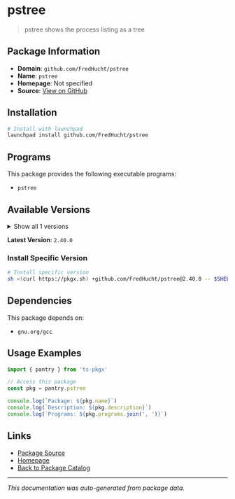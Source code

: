 # pstree

> pstree shows the process listing as a tree

## Package Information

- **Domain**: `github.com/FredHucht/pstree`
- **Name**: `pstree`
- **Homepage**: Not specified
- **Source**: [View on GitHub](https://github.com/pkgxdev/pantry/tree/main/projects/github.com/FredHucht/pstree/package.yml)

## Installation

```bash
# Install with launchpad
launchpad install github.com/FredHucht/pstree
```

## Programs

This package provides the following executable programs:

- `pstree`

## Available Versions

<details>
<summary>Show all 1 versions</summary>

- `2.40.0`

</details>

**Latest Version**: `2.40.0`

### Install Specific Version

```bash
# Install specific version
sh <(curl https://pkgx.sh) +github.com/FredHucht/pstree@2.40.0 -- $SHELL -i
```

## Dependencies

This package depends on:

- `gnu.org/gcc`

## Usage Examples

```typescript
import { pantry } from 'ts-pkgx'

// Access this package
const pkg = pantry.pstree

console.log(`Package: ${pkg.name}`)
console.log(`Description: ${pkg.description}`)
console.log(`Programs: ${pkg.programs.join(', ')}`)
```

## Links

- [Package Source](https://github.com/pkgxdev/pantry/tree/main/projects/github.com/FredHucht/pstree/package.yml)
- [Homepage](#)
- [Back to Package Catalog](../../../package-catalog.md)

---

*This documentation was auto-generated from package data.*
